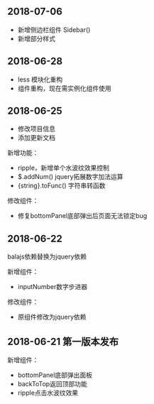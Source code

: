 2018-07-06
------------------------
- 新增侧边栏组件 Sidebar()
- 新增部分样式

2018-06-28
------------------------
- less 模块化重构
- 组件重构，现在需实例化组件使用 

2018-06-25
-------------------------------------

- 修改项目信息
- 添加更新文档

新增功能：
- ripple，新增单个水波纹效果控制
- $.addNum() jquery拓展数字加法运算
- {string}.toFunc() 字符串转函数

修改组件：
- 修复bottomPanel底部弹出后页面无法锁定bug

2018-06-22 
-------------------------------------


balajs依赖替换为jquery依赖

新增组件：

- inputNumber数字步进器

修改组件：

- 原组件修改为jquery依赖

2018-06-21 第一版本发布
-------------------------------------


新增组件：

- bottomPanel底部弹出面板
- backToTop返回顶部功能
- ripple点击水波纹效果
